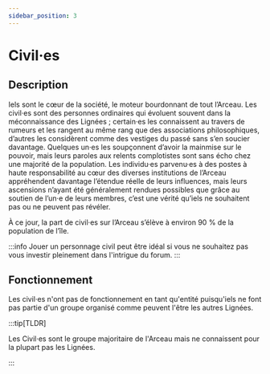 ```yaml
---
sidebar_position: 3
---
```


# Civil·es

## Description

Iels sont le cœur de la société, le moteur bourdonnant de tout l’Arceau. Les civil·es sont des personnes ordinaires qui évoluent souvent dans la méconnaissance des Lignées ; certain·es les connaissent au travers de rumeurs et les rangent au même rang que des associations philosophiques, d’autres les considèrent comme des vestiges du passé sans s’en soucier davantage. Quelques un·es les soupçonnent d’avoir la mainmise sur le pouvoir, mais leurs paroles aux relents complotistes sont sans écho chez une majorité de la population. Les individu·es parvenu·es à des postes à haute responsabilité au cœur des diverses institutions de l’Arceau appréhendent davantage l’étendue réelle de leurs influences, mais leurs ascensions n’ayant été généralement rendues possibles que grâce au soutien de l’un·e de leurs membres, c’est une vérité qu’iels ne souhaitent pas ou ne peuvent pas révéler.

À ce jour, la part de civil·es sur l’Arceau s’élève à environ 90 % de la population de l’île.

:::info
Jouer un personnage civil peut être idéal si vous ne souhaitez pas vous investir pleinement dans l'intrigue du forum.
:::

## Fonctionnement

Les civil·es n'ont pas de fonctionnement en tant qu'entité puisqu'iels ne font pas partie d'un groupe organisé comme peuvent l'être les autres Lignées.

:::tip[TLDR]

Les Civil·es sont le groupe majoritaire de l'Arceau mais ne connaissent pour la plupart pas les Lignées.

:::